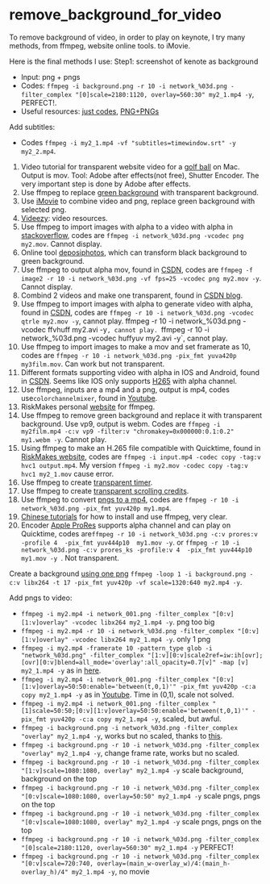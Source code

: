 # remove_background_for_video
To remove background of video, in order to play on keynote, I try many methods,  from ffmpeg, website online tools. to iMovie.

Here is the final methods I use:
Step1: screenshot of kenote as background 
- Input: png + pngs
- Codes: `ffmpeg -i background.png -r 10 -i network_%03d.png -filter_complex "[0]scale=2180:1120, overlay=560:30" my2_1.mp4 -y`, PERFECT!.
- Useful resources: [just codes](https://www.youtube.com/watch?v=-rbxytl9ANY), [PNG+PNGs](https://www.youtube.com/watch?v=hXQU56dgqmc)

Add subtitles:
- Codes `ffmpeg -i my2_1.mp4 -vf "subtitles=timewindow.srt" -y my2_2.mp4`.



1. Video tutorial for transparent website video for a [golf ball](https://www.youtube.com/watch?v=C67S5x7QWzc) on Mac. Output is mov. Tool: Adobe after effects(not free), Shutter Encoder. The very important step is done by Adobe after effects.
2. Use ffmpeg to replace [green background](https://www.google.com/search?client=safari&rls=en&q=Making+Transparent+Video+with+FFMPEG+by+Chroma+Keying+%7C+Tutorial&ie=UTF-8&oe=UTF-8#fpstate=ive&vld=cid:444a68c3,vid:0tA4fauFykw) with transparent background.
3. Use [iMovie](https://www.youtube.com/watch?v=KZxPHQDRiF4) to combine video and png, replace green background with selected png.
4. [Videezy](https://www.videezy.com): video resources.
5. Use ffmpeg to import images with alpha to a video with alpha in [stackoverflow](https://stackoverflow.com/questions/644684/turn-image-sequence-into-video-with-transparency), codes are `ffmpeg -i network_%03d.png -vcodec png my2.mov`. Cannot display.
6. Online tool [deposiphotos](https://cn.depositphotos.com/bgremover/upload.html), which can transform black background to green background. 
7. Use ffmpeg to output alpha mov, found in [CSDN](https://blog.csdn.net/ternence_hsu/article/details/99845214?spm=1001.2101.3001.6650.3&utm_medium=distribute.pc_relevant.none-task-blog-2%7Edefault%7ECTRLIST%7ERate-3-99845214-blog-92800740.pc_relevant_default&depth_1-utm_source=distribute.pc_relevant.none-task-blog-2%7Edefault%7ECTRLIST%7ERate-3-99845214-blog-92800740.pc_relevant_default&utm_relevant_index=4), codes are ` ffmpeg -f image2 -r 10 -i network_%03d.png -vf fps=25 -vcodec png my2.mov -y `. Cannot display.
8. Combind 2 videos and make one transparent, found in [CSDN blog](https://blog.csdn.net/yu540135101/article/details/92800740?spm=1001.2101.3001.6650.3&utm_medium=distribute.pc_relevant.none-task-blog-2%7Edefault%7ECTRLIST%7ERate-3-92800740-blog-121595304.pc_relevant_aa2&depth_1-utm_source=distribute.pc_relevant.none-task-blog-2%7Edefault%7ECTRLIST%7ERate-3-92800740-blog-121595304.pc_relevant_aa2&utm_relevant_index=4).
9. Use ffmpeg to import images with alpha to generate video with alpha, found in [CSDN](https://blog.csdn.net/dlhlSC/article/details/107491951), codes are `ffmpeg -r 10 -i network_%03d.png -vcodec qtrle my2.mov -y`, cannot play. ffmpeg -r 10 -i network_%03d.png -vcodec ffvhuff my2.avi -y`, cannot play. `ffmpeg -r 10 -i network_%03d.png -vcodec huffyuv my2.avi -y`, cannot play.
10. Use ffmpeg to import images to make a mov and set framerate as 10, codes are `ffmpeg -r 10 -i network_%03d.png -pix_fmt yuva420p my3film.mov`. Can work but not transparent.
11. Different formats supporting video with alpha in IOS and Android, found in [CSDN](https://blog.csdn.net/weixin_39968801/article/details/109994545?spm=1001.2101.3001.6650.2&utm_medium=distribute.pc_relevant.none-task-blog-2%7Edefault%7ECTRLIST%7ERate-2-109994545-blog-99845214.pc_relevant_3mothn_strategy_recovery&depth_1-utm_source=distribute.pc_relevant.none-task-blog-2%7Edefault%7ECTRLIST%7ERate-2-109994545-blog-99845214.pc_relevant_3mothn_strategy_recovery&utm_relevant_index=3). Seems like IOS only supports [H265](https://www.youtube.com/watch?v=aZtlwWXX8ns) with alpha channel.
12. Use ffmpeg, inputs are a mp4 and a png, output is mp4, codes use`colorchannelmixer`, found in [Youtube](https://www.youtube.com/watch?v=Aj6aMRv5M2M).
13. RiskMakes personal [website](https://www.rickmakes.com/ffmpeg-notes/) for ffmpeg.
14. Use ffmpeg to remove green background and replace it with transparent background. Use vp9, output is webm. Codes are `ffmpeg -i my2film.mp4 -c:v vp9 -filter:v "chromakey=0x000000:0.1:0.2" my1.webm -y`. Cannot play.
15. Using ffmpeg to make an H.265 file compatible with Quicktime, found in [RiskMakes website](https://www.rickmakes.com/using-ffmpeg-to-make-an-h-265-file-compatible-with-quicktime-high-sierra-and-up/), codes are `ffmpeg -i input.mp4 -codec copy -tag:v hvc1 output.mp4`. My version `ffmpeg -i my2.mov -codec copy -tag:v hvc1 my2_1.mov` cause error.
16. Use ffmpeg to create [transparent timer](https://www.rickmakes.com/creating-an-elapsed-timer-with-transparent-background-using-ffmpeg/).
17. Use ffmpeg to create [transparent scrolling credits](https://www.youtube.com/watch?v=XlRnn2u44aA).
18. Use ffmpeg to convert [pngs to a mp4](https://www.youtube.com/watch?v=thDma0lO0U8), codes are `ffmpeg -r 10 -i network_%03d.png -pix_fmt yuv420p my1.mp4`. 
19. [Chinese tutorials](https://www.youtube.com/watch?v=qf90-IeE4q8) for how to install and use ffmpeg,  very clear. 
20. Encoder [Apple ProRes](https://www.quora.com/Do-MOV-files-support-transparency) supports alpha channel and can play on Quicktime, codes are`ffmpeg -r 10 -i network_%03d.png -c:v prores:v -profile 4  -pix_fmt yuv444p10  my1.mov -y`. or `ffmpeg -r 10 -i network_%03d.png -c:v prores_ks -profile:v 4  -pix_fmt yuv444p10  my1.mov -y
`. Not transparent.

Create a background [using one png](https://stackoverflow.com/questions/25891342/creating-a-video-from-a-single-image-for-a-specific-duration-in-ffmpeg) `ffmpeg -loop 1 -i background.png -c:v libx264 -t 17 -pix_fmt yuv420p -vf scale=1320:640 my2.mp4 -y`.

Add pngs to video:
- `ffmpeg -i my2.mp4 -i network_001.png -filter_complex "[0:v][1:v]overlay" -vcodec libx264 my2_1.mp4 -y`. png too big
- `ffmpeg -i my2.mp4 -r 10 -i network_%03d.png -filter_complex "[0:v][1:v]overlay" -vcodec libx264 my2_1.mp4 -y`. only 1 png
- `ffmpeg -i my2.mp4 -framerate 10 -pattern_type glob -i "network_%03d.png" -filter_complex "[1:v][0:v]scale2ref=iw:ih[ovr]; [ovr][0:v]blend=all_mode='overlay':all_opacity=0.7[v]" -map [v] my2_1.mp4 -y` as in [here](https://superuser.com/questions/1050297/how-can-i-overlay-pngs-with-transparency-over-a-video-each-png-should-cover-on).
- `ffmpeg -i my2.mp4 -i network_001.png -filter_complex "[0:v][1:v]overlay=50:50:enable='between(t,0,1)'" -pix_fmt yuv420p -c:a copy my2_1.mp4 -y` as in [Youtube](https://www.youtube.com/watch?v=dGFXAk-KClA). Time in (0,1), scale not solved.
- `ffmpeg -i my2.mp4 -i network_001.png -filter_complex "[1]scale=50:50;[0:v][1:v]overlay=50:50:enable='between(t,0,1)'" -pix_fmt yuv420p -c:a copy my2_1.mp4 -y`, scaled, but awful.
- `ffmpeg -i background.png -i network_%03d.png -filter_complex "overlay" my2_1.mp4 -y`, works but no scaled, thanks to [this](https://www.youtube.com/watch?v=hXQU56dgqmc).
- `ffmpeg -i background.png -r 10 -i network_%03d.png -filter_complex "overlay" my2_1.mp4 -y`, change frame rate, works but no scaled.
- `ffmpeg -i background.png -r 10 -i network_%03d.png -filter_complex "[1:v]scale=1080:1080, overlay" my2_1.mp4 -y` scale background, background on the top
- `ffmpeg -i background.png -r 10 -i network_%03d.png -filter_complex "[0:v]scale=1080:1080, overlay=50:50" my2_1.mp4 -y` scale pngs, pngs on the top
- `ffmpeg -i background.png -r 10 -i network_%03d.png -filter_complex "[0:v]scale=1080:1080, overlay" my2_1.mp4 -y` scale pngs, pngs on the top
- `ffmpeg -i background.png -r 10 -i network_%03d.png -filter_complex "[0]scale=2180:1120, overlay=560:30" my2_1.mp4 -y` PERFECT!
- `ffmpeg -i background.png -r 10 -i network_%03d.png -filter_complex "[0:v]scale=720:740, overlay=(main_w-overlay_w)/4:(main_h-overlay_h)/4" my2_1.mp4 -y`, no movie



